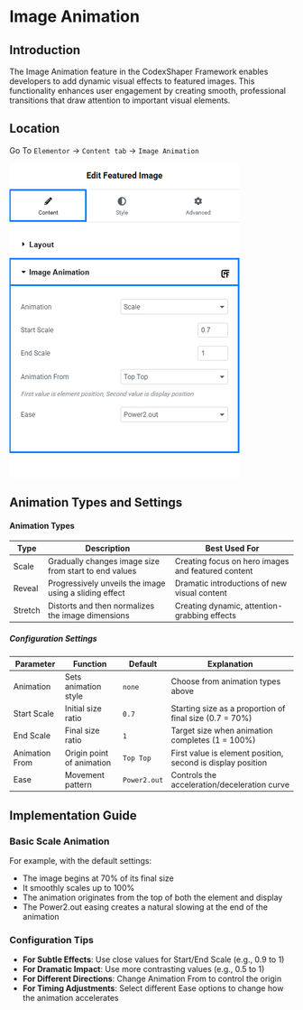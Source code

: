# Image Animation

## Introduction
The Image Animation feature in the CodexShaper Framework enables developers to add dynamic visual effects to featured images. This functionality enhances user engagement by creating smooth, professional transitions that draw attention to important visual elements.

## Location
Go To `Elementor` → `Content tab` → `Image Animation`

<p class="cmf--img-wrapper w-max">
    <img src="/public/assets/framework/images/extensions/animation/image-animation.png" alt="Elementor Image Animation Interface">
</p>

## Animation Types and Settings

#### Animation Types
| Type      | Description                                               | Best Used For |
|-----------|-----------------------------------------------------------|---------------|
| Scale     | Gradually changes image size from start to end values     | Creating focus on hero images and featured content |
| Reveal    | Progressively unveils the image using a sliding effect    | Dramatic introductions of new visual content |
| Stretch   | Distorts and then normalizes the image dimensions         | Creating dynamic, attention-grabbing effects |

##### Configuration Settings
| Parameter         | Function                  | Default       | Explanation |
|-------------------|---------------------------|---------------|-------------|
| Animation         | Sets animation style      | `none`        | Choose from animation types above |
| Start Scale       | Initial size ratio        | `0.7`         | Starting size as a proportion of final size (0.7 = 70%) |
| End Scale         | Final size ratio          | `1`           | Target size when animation completes (1 = 100%) |
| Animation From    | Origin point of animation | `Top Top`     | First value is element position, second is display position |
| Ease              | Movement pattern          | `Power2.out`  | Controls the acceleration/deceleration curve |

## Implementation Guide

### Basic Scale Animation
For example, with the default settings:

- The image begins at 70% of its final size
- It smoothly scales up to 100%
- The animation originates from the top of both the element and display
- The Power2.out easing creates a natural slowing at the end of the animation

### Configuration Tips

- **For Subtle Effects**: Use close values for Start/End Scale (e.g., 0.9 to 1)
- **For Dramatic Impact**: Use more contrasting values (e.g., 0.5 to 1)
- **For Different Directions**: Change Animation From to control the origin
- **For Timing Adjustments**: Select different Ease options to change how the animation accelerates

